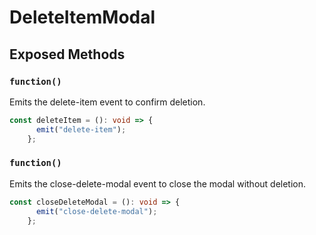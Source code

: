 # DeleteItemModal

## Exposed Methods

### `function()`
Emits the delete-item event to confirm deletion.

```ts
const deleteItem = (): void => {
      emit("delete-item");
    };
```

### `function()`
Emits the close-delete-modal event to close the modal without deletion.

```ts
const closeDeleteModal = (): void => {
      emit("close-delete-modal");
    };
```
